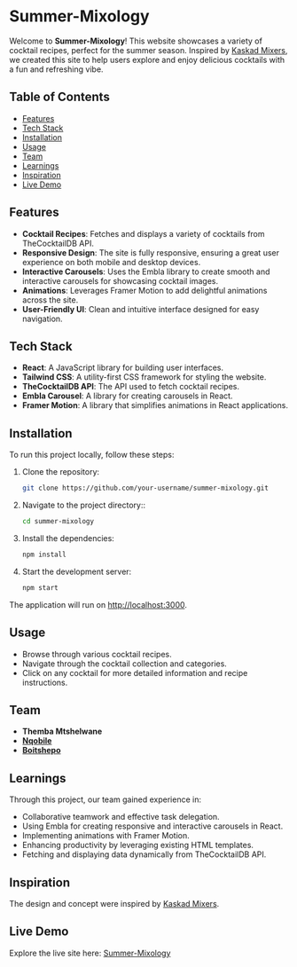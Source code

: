 # Summer-Mixology

Welcome to **Summer-Mixology**! This website showcases a variety of cocktail recipes, perfect for the summer season. Inspired by [Kaskad Mixers](https://kaskad-mixers.fr/), we created this site to help users explore and enjoy delicious cocktails with a fun and refreshing vibe.

## Table of Contents

- [Features](#features)
- [Tech Stack](#tech-stack)
- [Installation](#installation)
- [Usage](#usage)
- [Team](#team)
- [Learnings](#learnings)
- [Inspiration](#inspiration)
- [Live Demo](#live-demo)

## Features

- **Cocktail Recipes**: Fetches and displays a variety of cocktails from TheCocktailDB API.
- **Responsive Design**: The site is fully responsive, ensuring a great user experience on both mobile and desktop devices.
- **Interactive Carousels**: Uses the Embla library to create smooth and interactive carousels for showcasing cocktail images.
- **Animations**: Leverages Framer Motion to add delightful animations across the site.
- **User-Friendly UI**: Clean and intuitive interface designed for easy navigation.

## Tech Stack

- **React**: A JavaScript library for building user interfaces.
- **Tailwind CSS**: A utility-first CSS framework for styling the website.
- **TheCocktailDB API**: The API used to fetch cocktail recipes.
- **Embla Carousel**: A library for creating carousels in React.
- **Framer Motion**: A library that simplifies animations in React applications.

## Installation

To run this project locally, follow these steps:

1. Clone the repository:
   ```bash
   git clone https://github.com/your-username/summer-mixology.git
   
2. Navigate to the project directory::
   ```bash
   cd summer-mixology
   
3. Install the dependencies:
   ```bash
   npm install
   
4. Start the development server:
   ```bash
   npm start


The application will run on [http://localhost:3000](http://localhost:3000).

## Usage

- Browse through various cocktail recipes.
- Navigate through the cocktail collection and categories.
- Click on any cocktail for more detailed information and recipe instructions.

## Team

- **Themba Mtshelwane**
- **[Nqobile](https://github.com/NqobileBuhle)**
- **[Boitshepo](https://github.com/codycubes)**

## Learnings

Through this project, our team gained experience in:

- Collaborative teamwork and effective task delegation.
- Using Embla for creating responsive and interactive carousels in React.
- Implementing animations with Framer Motion.
- Enhancing productivity by leveraging existing HTML templates.
- Fetching and displaying data dynamically from TheCocktailDB API.

## Inspiration

The design and concept were inspired by [Kaskad Mixers](https://kaskad-mixers.fr/).

## Live Demo

Explore the live site here: [Summer-Mixology](https://summer-mixology.vercel.app/)

